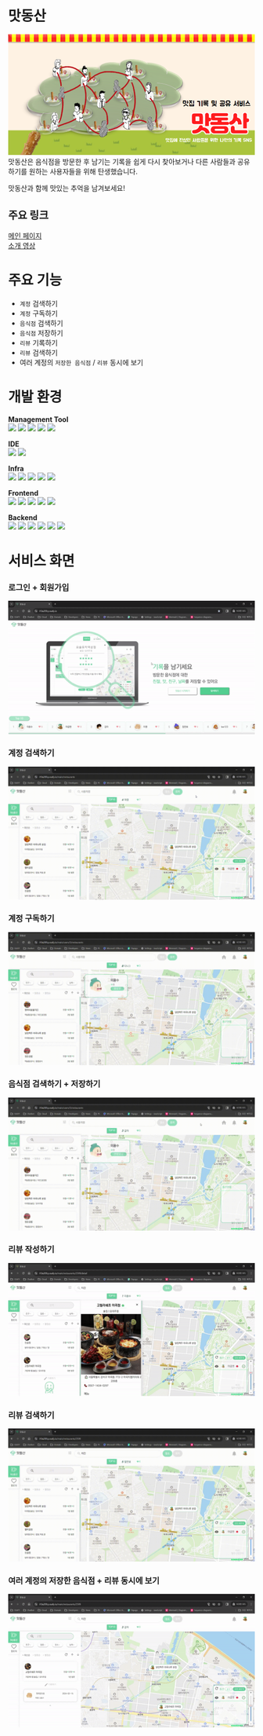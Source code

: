 # 맛동산

![main](main_image.png)
맛동산은 음식점을 방문한 후 남기는 기록을 쉽게 다시 찾아보거나 다른 사람들과 공유하기를 원하는 사용자들을 위해 탄생했습니다.

맛동산과 함께 맛있는 추억을 남겨보세요!

## 주요 링크

[메인 페이지](http://i10a209.p.ssafy.io/) </br>
[소개 영상](https://youtu.be/jF2EbYaSVDc?si=xOxmrc3Wdxsfr1W8) </br>

# 주요 기능

- `계정` 검색하기
- `계정` 구독하기
- `음식점` 검색하기
- `음식점` 저장하기
- `리뷰` 기록하기
- `리뷰` 검색하기
- 여러 계정의 `저장한 음식점` / `리뷰` 동시에 보기

# 개발 환경

**Management Tool**</br>
<img src="https://img.shields.io/badge/Jira-0052CC?style=flat-square&logo=Jira&logoColor=white">
<img src="https://img.shields.io/badge/GitLab-FC6D26?style=flat-square&logo=GitLab&logoColor=white">
<img src="https://img.shields.io/badge/MATTERMOST-0058CC?style=flat-square&logo=mattermost&logoColor=white">
<img src="https://img.shields.io/badge/NOTION-000000?style=flat-square&logo=notion&logoColor=white">
<img src="https://img.shields.io/badge/FIGMA-F24E1E?style=flat-square&logo=figma&logoColor=white">

**IDE**</br>
<img src="https://img.shields.io/badge/vscode-007ACC?style=flat-square&logo=visualstudiocode&logoColor=white">
<img src="https://img.shields.io/badge/IntellJ IDEA-000000?style=flat-square&logo=intellijidea&logoColor=white">

**Infra**</br>
<img src="https://img.shields.io/badge/AWS EC2-FF9900?style=flat-square&logo=amazonec2&logoColor=white">
<img src="https://img.shields.io/badge/NGINX-009639?style=flat-square&logo=nginx&logoColor=white">
<img src="https://img.shields.io/badge/DOCKER-2496ED?style=flat-square&logo=docker&logoColor=white">
<img src="https://img.shields.io/badge/UBUNTU-E95420?style=flat-square&logo=ubuntu&logoColor=white">
<img src="https://img.shields.io/badge/JENKINS-D24939?style=flat-square&logo=jenkins&logoColor=white">

**Frontend**</br>
<img src="https://img.shields.io/badge/HTML5-E34F26?style=flat-square&logo=html5&logoColor=white">
<img src="https://img.shields.io/badge/CSS3-1572B6?style=flat-square&logo=css3&logoColor=white">
<img src="https://img.shields.io/badge/JAVASCRIPT-F7DF1E?style=flat-square&logo=javascript&logoColor=white">
<img src="https://img.shields.io/badge/REACT-61DAFB?style=flat-square&logo=react&logoColor=white">
<img src="https://img.shields.io/badge/REACTQUERY-FF4154?style=flat-square&logo=reactquery&logoColor=white">

**Backend**</br>
<img src="https://img.shields.io/badge/JAVA-FF4000?style=flat-square&logo=openjdk&logoColor=white">
<img src="https://img.shields.io/badge/SPRING-6DB33F?style=flat-square&logo=spring&logoColor=white">
<img src="https://img.shields.io/badge/HIBERNATE-59666C?style=flat-square&logo=hibernate&logoColor=white">
<img src="https://img.shields.io/badge/MYSQL-4479A1?style=flat-square&logo=mysql&logoColor=white">
<img src="https://img.shields.io/badge/REDIS-DC382D?style=flat-square&logo=redis&logoColor=white">
<img src="https://img.shields.io/badge/KAKAO API-FFCD00?style=flat-square&logo=kakao&logoColor=white">

# 서비스 화면

### 로그인 + 회원가입

![signin_up](gif/signin_up.gif)

### 계정 검색하기

![search-user](gif/search-user.gif)

### 계정 구독하기

![subscription](gif/subscription.gif)

### 음식점 검색하기 + 저장하기

![search-restaurant](gif/search-restaurant.gif)

### 리뷰 작성하기

![review](gif/review.gif)

### 리뷰 검색하기

![search-review](gif/search-review.gif)

### 여러 계정의 저장한 음식점 + 리뷰 동시에 보기

![comparison](gif/comparison.gif)

